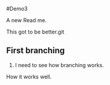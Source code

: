 #Demo3

A new Read me.

This got to be better.git 

## First branching

1. I need to see how branching works.

How it works well.


